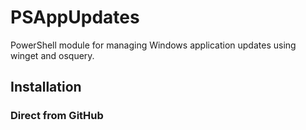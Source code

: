 # PSAppUpdates

PowerShell module for managing Windows application updates using winget and osquery.

## Installation

### Direct from GitHub 